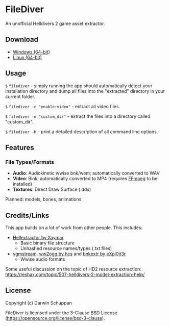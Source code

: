 # FileDiver
An unofficial Helldivers 2 game asset extractor.

## Download
- [Windows (64-bit)](https://github.com/xypwn/filediver/releases/latest/download/filediver-windows-amd64.zip)
- [Linux (64-bit)](https://github.com/xypwn/filediver/releases/latest/download/filediver-linux-amd64.tar.gz)

## Usage
`$` `filediver` - simply running the app should automatically detect your installation directory and dump all files into the "extracted" directory in your current folder.

`$` `filediver -c "enable:video"` - extract all video files.

`$` `filediver -o "custom_dir"` - extract the files into a directory called "custom_dir".

`$` `filediver -h` - print a detailed description of all command line options.

## Features
### File Types/Formats
- **Audio**: Audiokinetic wwise bnk/wem; automatically converted to WAV
- **Video**: Bink; automatically converted to MP4 (requires [FFmpeg](https://ffmpeg.org/download.html) to be installed)
- **Textures**: Direct Draw Surface (.dds)

Planned: models, bones, animations

## Credits/Links
This app builds on a lot of work from other people. This includes:
- [Hellextractor by Xaymar](https://github.com/Xaymar/Hellextractor)
	- Basic binary file structure
	- Unhashed resource names/types (.txt files)
- [vgmstream](https://github.com/vgmstream/vgmstream), [ww2ogg by hcs](https://github.com/hcs64/ww2ogg) and [bnkextr by eXpl0it3r](https://github.com/eXpl0it3r/bnkextr)
	- Wwise audio formats

Some useful discussion on the topic of HD2 resource extraction: https://reshax.com/topic/507-helldivers-2-model-extraction-help/

## License
Copyright (c) Darwin Schuppan

FileDiver is licensed under the 3-Clause BSD License (https://opensource.org/license/bsd-3-clause).